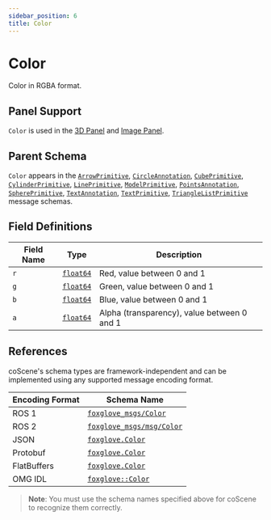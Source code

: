 ```yaml
---
sidebar_position: 6
title: Color
---
```


# Color

Color in RGBA format.

## Panel Support

`Color` is used in the [3D Panel](../panel/2-3d-panel) and [Image Panel](../panel/image-panel).

## Parent Schema

`Color` appears in the [`ArrowPrimitive`](./arrow-primitive), [`CircleAnnotation`](./circle-annotation), [`CubePrimitive`](./cube-primitive), [`CylinderPrimitive`](./cylinder-primitive), [`LinePrimitive`](./line-primitive), [`ModelPrimitive`](./model-primitive), [`PointsAnnotation`](./points-annotation), [`SpherePrimitive`](./sphere-primitive), [`TextAnnotation`](./text-annotation), [`TextPrimitive`](./text-primitive), [`TriangleListPrimitive`](./triangle-list-primitive) message schemas.

## Field Definitions

| Field Name | Type                                    | Description                                 |
| ---------- | --------------------------------------- | ------------------------------------------- |
| `r`        | [`float64`](./built-in%20types#float64) | Red, value between 0 and 1                  |
| `g`        | [`float64`](./built-in%20types#float64) | Green, value between 0 and 1                |
| `b`        | [`float64`](./built-in%20types#float64) | Blue, value between 0 and 1                 |
| `a`        | [`float64`](./built-in%20types#float64) | Alpha (transparency), value between 0 and 1 |

## References

coScene's schema types are framework-independent and can be implemented using any supported message encoding format.

| Encoding Format | Schema Name                                                                                               |
| --------------- | --------------------------------------------------------------------------------------------------------- |
| ROS 1           | [`foxglove_msgs/Color`](https://github.com/foxglove/foxglove-sdk/blob/main/schemas/ros1/Color.msg)        |
| ROS 2           | [`foxglove_msgs/msg/Color`](https://github.com/foxglove/foxglove-sdk/blob/main/schemas/ros2/Color.msg)    |
| JSON            | [`foxglove.Color`](https://github.com/foxglove/foxglove-sdk/blob/main/schemas/jsonschema/Color.json)      |
| Protobuf        | [`foxglove.Color`](https://github.com/foxglove/foxglove-sdk/blob/main/schemas/proto/foxglove/Color.proto) |
| FlatBuffers     | [`foxglove.Color`](https://github.com/foxglove/foxglove-sdk/blob/main/schemas/flatbuffer/Color.fbs)       |
| OMG IDL         | [`foxglove::Color`](https://github.com/foxglove/foxglove-sdk/blob/main/schemas/omgidl/foxglove/Color.idl) |

> **Note**: You must use the schema names specified above for coScene to recognize them correctly.
